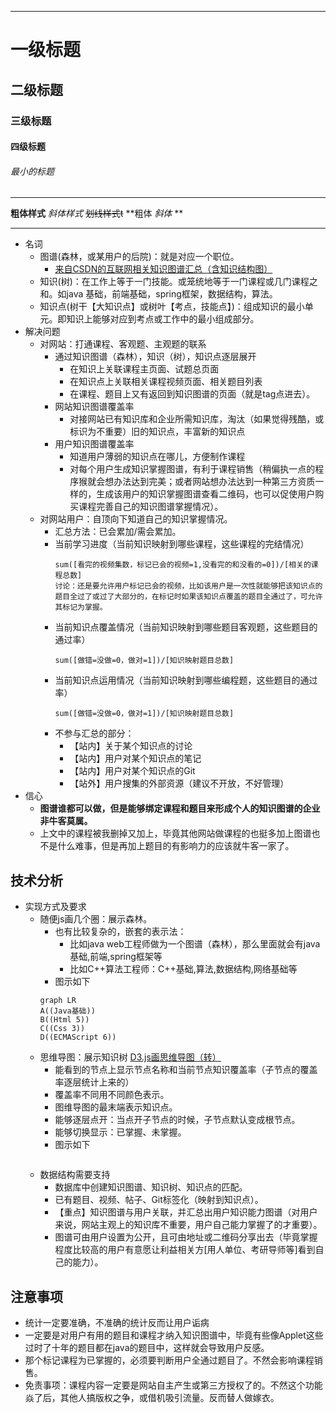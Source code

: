 
-------------------------------------------------------------------
# 一级标题
## 二级标题
### 三级标题
#### 四级标题
###### 最小的标题

-------------------------------------------------------------------

**粗体样式**
*斜体样式*
~~划线样式t~~
**粗体 _斜体_ **

-------------------------------------------------------------------




- 名词
    - 图谱(森林，或某用户的后院)：就是对应一个职位。
        - [来自CSDN的互联网相关知识图谱汇总（含知识结构图）](https://blog.csdn.net/liebert/article/details/77430027)
    - 知识(树)：在工作上等于一门技能。或笼统地等于一门课程或几门课程之和。如java 基础，前端基础，spring框架，数据结构，算法。
    - 知识点(树干【大知识点】或树叶【考点，技能点】)：组成知识的最小单元。即知识上能够对应到考点或工作中的最小组成部分。
- 解决问题
    - 对网站：打通课程、客观题、主观题的联系
        - 通过知识图谱（森林），知识（树），知识点逐层展开
            - 在知识上关联课程主页面、试题总页面
            - 在知识点上关联相关课程视频页面、相关题目列表
            - 在课程、题目上又有返回到知识图谱的页面（就是tag点进去）。
        - 网站知识图谱覆盖率
            - 对接网站已有知识库和企业所需知识库，淘汰（如果觉得残酷，或标识为不重要）旧的知识点，丰富新的知识点
        - 用户知识图谱覆盖率
            - 知道用户薄弱的知识点在哪儿，方便制作课程
            - 对每个用户生成知识掌握图谱，有利于课程销售（稍偏执一点的程序猴就会想办法达到完美；或者网站想办法达到一种第三方资质一样的，生成该用户的知识掌握图谱查看二维码，也可以促使用户购买课程完善自己的知识图谱掌握情况）。
    - 对网站用户：自顶向下知道自己的知识掌握情况。
        - 汇总方法：已会累加/需会累加。
        - 当前学习进度（当前知识映射到哪些课程，这些课程的完结情况）
            ```
            sum([看完的视频集数，标记已会的视频=1,没看完的和没看的=0])/[相关的课程总数]
            讨论：还是要允许用户标记已会的视频，比如该用户是一次性就能够把该知识点的题目全过了或过了大部分的，在标记时如果该知识点覆盖的题目全通过了，可允许其标记为掌握。
            ```
        - 当前知识点覆盖情况（当前知识映射到哪些题目客观题，这些题目的通过率）
            ```
            sum([做错=没做=0，做对=1])/[知识映射题目总数]
            ```
        - 当前知识点运用情况（当前知识映射到哪些编程题，这些题目的通过率）
            ```
            sum([做错=没做=0，做对=1])/[知识映射题目总数]
            ```
        - 不参与汇总的部分：
            - 【站内】关于某个知识点的讨论
            - 【站内】用户对某个知识点的笔记
            - 【站内】用户对某个知识点的Git
            - 【站外】用户搜集的外部资源（建议不开放，不好管理）
- 信心
    - **图谱谁都可以做，但是能够绑定课程和题目来形成个人的知识图谱的企业非牛客莫属。**
    - 上文中的课程被我删掉又加上，毕竟其他网站做课程的也挺多加上图谱也不是什么难事，但是再加上题目的有影响力的应该就牛客一家了。
## 技术分析
- 实现方式及要求
    - 随便js画几个圈：展示森林。
        - 也有比较复杂的，嵌套的表示法：
            - 比如java web工程师做为一个图谱（森林），那么里面就会有java基础,前端,spring框架等
            - 比如C++算法工程师：C++基础,算法,数据结构,网络基础等
        - 图示如下
        ```
        graph LR  
        A((Java基础))
        B((Html 5))
        C((Css 3))
        D((ECMAScript 6))
        ```
    - 思维导图：展示知识树 [D3.js画思维导图（转）](https://www.cnblogs.com/quyixuanblog/p/5754129.html)
        - 能看到的节点上显示节点名称和当前节点知识覆盖率（子节点的覆盖率逐层统计上来的）
        - 覆盖率不同用不同颜色表示。
        - 图维导图的最末端表示知识点。
        - 能够逐层点开：当点开子节点的时候，子节点默认变成根节点。
        - 能够切换显示：已掌握、未掌握。
        - 图示如下
        ```

        ```
    - 数据结构需要支持
        - 数据库中创建知识图谱、知识树、知识点的匹配。
        - 已有题目、视频、帖子、Git标签化（映射到知识点）。
        - 【重点】知识图谱与用户关联，并汇总出用户知识能力图谱（对用户来说，网站主观上的知识库不重要，用户自己能力掌握了的才重要）。
        - 图谱可由用户设置为公开，且可由地址或二维码分享出去（毕竟掌握程度比较高的用户有意愿让利益相关方[用人单位、考研导师等]看到自己的能力）。
        
## 注意事项
- 统计一定要准确，不准确的统计反而让用户诟病
- 一定要是对用户有用的题目和课程才纳入知识图谱中，毕竟有些像Applet这些过时了十年的题目都在java的题目中，这样就会导致用户反感。
- 那个标记课程为已掌握的，必须要判断用户全通过题目了。不然会影响课程销售。
- 免责事项：课程内容一定要是网站自主产生或第三方授权了的。不然这个功能焱了后，其他人搞版权之争，或借机吸引流量。反而替人做嫁衣。

